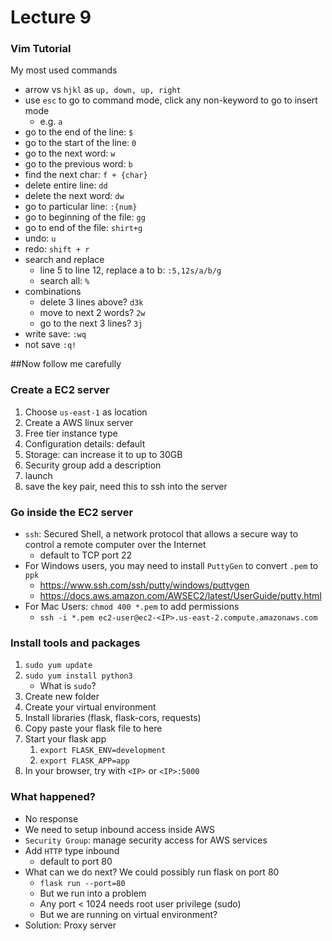 # Lecture 9

### Vim Tutorial
My most used commands
- arrow vs `hjkl` as `up, down, up, right`
- use `esc` to go to command mode, click any non-keyword to go to insert mode
    - e.g. `a`
- go to the end of the line: `$`
- go to the start of the line: `0`
- go to the next word: `w`
- go to the previous word: `b`
- find the next char: `f + {char}`
- delete entire line: `dd`
- delete the next word: `dw`
- go to particular line: `:{num}`
- go to beginning of the file: `gg`
- go to end of the file: `shirt+g`
- undo: `u`
- redo: `shift + r`
- search and replace 
   - line 5 to line 12, replace a to b: `:5,12s/a/b/g`
    - search all: `%`
- combinations
  - delete 3 lines above? `d3k`
  - move to next 2 words? `2w`
  - go to the next 3 lines? `3j`
- write save: `:wq`
- not save `:q!`

##Now follow me carefully

###  **Create a EC2 server**
1. Choose `us-east-1` as location
2. Create a AWS linux server
3. Free tier instance type
4. Configuration details: default
5. Storage: can increase it to up to 30GB
6. Security group add a description
7. launch
8. save the key pair, need this to ssh into the server

### Go inside the EC2 server
- `ssh`: Secured Shell, a network protocol that allows a secure way to control a remote computer over the Internet
  - default to TCP port 22
- For Windows users, you may need to install `PuttyGen` to convert `.pem` to `ppk`
  - https://www.ssh.com/ssh/putty/windows/puttygen
  - https://docs.aws.amazon.com/AWSEC2/latest/UserGuide/putty.html
- For Mac Users: `chmod 400 *.pem` to add permissions
  - `ssh -i *.pem ec2-user@ec2-<IP>.us-east-2.compute.amazonaws.com`

### Install tools and packages
1. `sudo yum update`
2. `sudo yum install python3`
    - What is `sudo`?
3. Create new folder
4. Create your virtual environment
5. Install libraries (flask, flask-cors, requests)
6. Copy paste your flask file to here
7. Start your flask app
   1. `export FLASK_ENV=development`
   2. `export FLASK_APP=app`
8. In your browser, try with `<IP>` or `<IP>:5000`

### What happened? 
- No response
- We need to setup inbound access inside AWS
- `Security Group`: manage security access for AWS services
- Add `HTTP` type inbound
    - default to port 80
- What can we do next? We could possibly run flask on port 80
    - `flask run --port=80`
    - But we run into a problem
    - Any port < 1024 needs root user privilege (sudo)
    - But we are running on virtual environment?
- Solution: Proxy server



